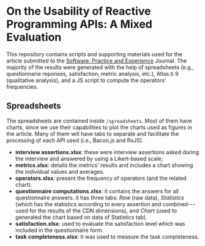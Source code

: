 # On the Usability of Reactive Programming APIs: A Mixed Evaluation

This repository contains scripts and supporting materials used for the article submitted to the [Software: Practice and Experience](https://onlinelibrary.wiley.com/journal/1097024x) Journal.
The majority of the results were generated with the help of spreadsheets (e.g., questionnarie reponses, satisfaction, metric analysis, etc.), Atlas.ti 9 (qualitative analysis), and a JS script to compute the operators' frequencies.

## Spreadsheets

The spreadsheets are contained inside `/spreadsheets`. Most of them have charts, since we use their capabilities to plot the charts used as figures in the article. Many of them will have tabs to separate and facilitate the processing of each API used (i.e., Bacon.js and RxJS).
* **interview assertions.xlsx**: these were interview assertions asked during the interview and answered by using a Likert-based scale;
* **metrics.xlsx**: details the metrics' results and includes a chart showing the individual values and averages.
* **operators.xlsx**: present the frequency of operators (and the related chart).
* **questionnaire computations.xlsx**: it contains the answers for all questionnaire answers. it has three tabs: _Raw_ (raw data), _Statistics_ (which has the statistics according to every assertion and combined--- used for the results of the CDN dimensions), and _Chart_ (used to generated the chart based on data of Statistics tab).
* **satisfaction.xlsx**: used to evaluate the satisfaction level which was included in the questionnaire form.
* **task completeness.xlsx**: it was used to measure the task completeness.
